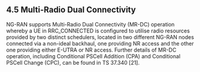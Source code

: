 ## 4.5 Multi-Radio Dual Connectivity

NG-RAN supports Multi-Radio Dual Connectivity (MR-DC) operation whereby
a UE in RRC_CONNECTED is configured to utilise radio resources provided
by two distinct schedulers, located in two different NG-RAN nodes
connected via a non-ideal backhaul, one providing NR access and the
other one providing either E-UTRA or NR access. Further details of MR-DC
operation, including Conditional PSCell Addition (CPA) and Conditional
PSCell Change (CPC), can be found in TS 37.340 \[21\].